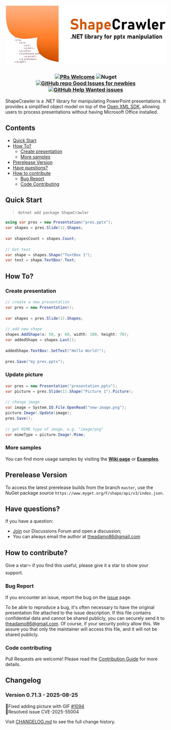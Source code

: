 <h3 align="center">

![ShapeCrawler](./assets/logo.png)

</h3>

<h3 align="center"> 

[![PRs Welcome](https://img.shields.io/badge/PRs-welcome-brightgreen.svg?color=orange)](https://makeapullrequest.com)
![Nuget](https://img.shields.io/nuget/dt/ShapeCrawler?color=orange)
[![GitHub repo Good Issues for newbies](https://img.shields.io/github/issues/ShapeCrawler/ShapeCrawler/good%20first%20issue?style=flat&logo=github&logoColor=green&label=Good%20First%20issues)](https://github.com/ShapeCrawler/ShapeCrawler/issues?q=is%3Aopen+is%3Aissue+label%3A%22good+first+issue%22)
[![GitHub Help Wanted issues](https://img.shields.io/github/issues/ShapeCrawler/ShapeCrawler/help%20wanted?style=flat&logo=github&logoColor=b545d1&label=%22Help%20Wanted%22%20issues)](https://github.com/ShapeCrawler/ShapeCrawler/issues?q=is%3Aopen+is%3Aissue+label%3A%22help+wanted%22)

</h3>

ShapeCrawler is a .NET library for manipulating PowerPoint presentations. It provides a simplified object model on top of the [Open XML SDK](https://github.com/OfficeDev/Open-XML-SDK), allowing users to process presentations without having Microsoft Office installed.

## Contents

- [Quick Start](#quick-start)
- [How To?](#how-to)
  - [Create presentation](#create-presentation)
  - [More samples](#more-samples)
- [Prerelease Version](#prerelease-version)
- [Have questions?](#have-questions)
- [How to contribute](#how-to-contribute)
  - [Bug Report](#bug-report)
  - [Code Contributing](#code-contributing)

## Quick Start
> `dotnet add package ShapeCrawler`

```C#
using var pres = new Presentation("pres.pptx");
var shapes = pres.Slide(1).Shapes;

var shapesCount = shapes.Count;

// Get text
var shape = shapes.Shape("TextBox 1");
var text = shape.TextBox!.Text;
```

## How To?

### Create presentation

```C#
// create a new presentation
var pres = new Presentation();

var shapes = pres.Slide(1).Shapes;

// add new shape
shapes.AddShape(x: 50, y: 60, width: 100, height: 70);
var addedShape = shapes.Last();

addedShape.TextBox!.SetText("Hello World!");

pres.Save("my pres.pptx");
```

### Update picture
```C#
var pres = new Presentation("presentation.pptx");
var picture = pres.Slide(1).Shape("Picture 1").Picture!;

// change image
var image = System.IO.File.OpenRead("new-image.png");
picture.Image!.Update(image);
pres.Save();

// get MIME type of image, e.g. "image/png"
var mimeType = picture.Image!.Mime;
```

### More samples
You can find more usage samples by visiting the [**Wiki page**](https://github.com/ShapeCrawler/ShapeCrawler/wiki/Examples) or [**Examples**](https://github.com/ShapeCrawler/ShapeCrawler/tree/master/examples).

## Prerelease Version
To access the latest prerelease builds from the branch `master`, use the NuGet package source `https://www.myget.org/F/shape/api/v3/index.json`.

## Have questions?

If you have a question:
- [Join](https://github.com/ShapeCrawler/ShapeCrawler/discussions/categories/q-a) our Discussions Forum  and open a discussion;
- You can always email the author at theadamo86@gmail.com

## How to contribute?
Give a star⭐ if you find this useful, please give it a star to show your support.

### Bug Report
If you encounter an issue, report the bug on the [issue](https://github.com/ShapeCrawler/ShapeCrawler/issues) page.

To be able to reproduce a bug, it's often necessary to have the original presentation file attached to the issue description. If this file contains confidential data and cannot be shared publicly, you can securely send it to theadamo86@gmail.com. Of course, if your security policy allow this. We assure you that only the maintainer will access this file, and it will not be shared publicly.

### Code contributing
Pull Requests are welcome! Please read the [Contribution Guide](https://github.com/ShapeCrawler/ShapeCrawler/blob/master/CONTRIBUTING.md) for more details.

## Changelog  

### Version 0.71.3 - 2025-08-25
🐞Fixed adding picture with GIF [#1094](https://github.com/ShapeCrawler/ShapeCrawler/issues/1094)  
🐞Resolved issue CVE-2025-55004

Visit [CHANGELOG.md](https://github.com/ShapeCrawler/ShapeCrawler/blob/master/CHANGELOG.md) to see the full change history.